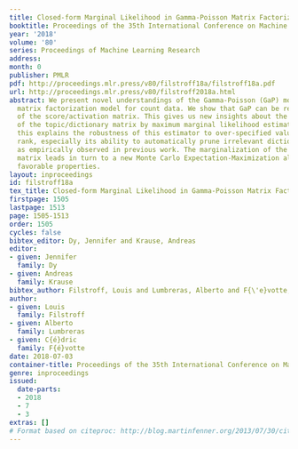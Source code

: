 ```yaml
---
title: Closed-form Marginal Likelihood in Gamma-Poisson Matrix Factorization
booktitle: Proceedings of the 35th International Conference on Machine Learning
year: '2018'
volume: '80'
series: Proceedings of Machine Learning Research
address: 
month: 0
publisher: PMLR
pdf: http://proceedings.mlr.press/v80/filstroff18a/filstroff18a.pdf
url: http://proceedings.mlr.press/v80/filstroff2018a.html
abstract: We present novel understandings of the Gamma-Poisson (GaP) model, a probabilistic
  matrix factorization model for count data. We show that GaP can be rewritten free
  of the score/activation matrix. This gives us new insights about the estimation
  of the topic/dictionary matrix by maximum marginal likelihood estimation. In particular,
  this explains the robustness of this estimator to over-specified values of the factorization
  rank, especially its ability to automatically prune irrelevant dictionary columns,
  as empirically observed in previous work. The marginalization of the activation
  matrix leads in turn to a new Monte Carlo Expectation-Maximization algorithm with
  favorable properties.
layout: inproceedings
id: filstroff18a
tex_title: Closed-form Marginal Likelihood in Gamma-Poisson Matrix Factorization
firstpage: 1505
lastpage: 1513
page: 1505-1513
order: 1505
cycles: false
bibtex_editor: Dy, Jennifer and Krause, Andreas
editor:
- given: Jennifer
  family: Dy
- given: Andreas
  family: Krause
bibtex_author: Filstroff, Louis and Lumbreras, Alberto and F{\'e}votte, C{\'e}dric
author:
- given: Louis
  family: Filstroff
- given: Alberto
  family: Lumbreras
- given: C{é}dric
  family: F{é}votte
date: 2018-07-03
container-title: Proceedings of the 35th International Conference on Machine Learning
genre: inproceedings
issued:
  date-parts:
  - 2018
  - 7
  - 3
extras: []
# Format based on citeproc: http://blog.martinfenner.org/2013/07/30/citeproc-yaml-for-bibliographies/
---
```

